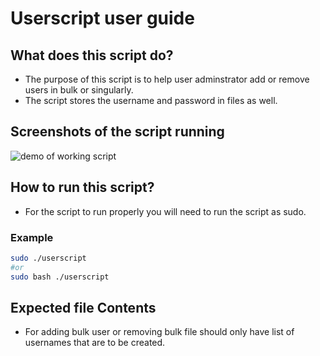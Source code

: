 # Userscript user guide

## What does this script do?

- The purpose of this script is to help user adminstrator add or remove users in bulk or singularly.
- The script stores the username and password in files as well.

## Screenshots of the script running

![demo of working script]()


## How to run this script?

- For the script to run properly you will need to run the script as sudo.

### Example

```bash
sudo ./userscript
#or
sudo bash ./userscript
```

## Expected file Contents

- For adding bulk user or removing bulk file should only have list of usernames that are to be created.  
